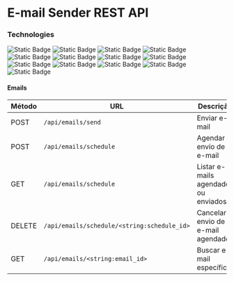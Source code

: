 # E-mail Sender REST API
### Technologies
<section align="left">
    <img alt="Static Badge" src="https://img.shields.io/badge/Python-grey?style=flat&logo=Python">
    <img alt="Static Badge" src="https://img.shields.io/badge/Flask-grey?style=flat&logo=Flask">
    <img alt="Static Badge" src="https://img.shields.io/badge/Smtplib-grey?style=flat&logo=Python">
    <img alt="Static Badge" src="https://img.shields.io/badge/Celery-grey?style=flat&logo=Celery">
    <img alt="Static Badge" src="https://img.shields.io/badge/Pytest-grey?style=flat&logo=PyTest">
    <img alt="Static Badge" src="https://img.shields.io/badge/Marshmallow-grey?style=flat&logo=Python">
    <img alt="Static Badge" src="https://img.shields.io/badge/SQLALchemy-grey?style=flat&logo=SQLAlchemy">
    <img alt="Static Badge" src="https://img.shields.io/badge/Docker-grey?style=flat&logo=Docker">
    <img alt="Static Badge" src="https://img.shields.io/badge/Redis-grey?style=flat&logo=Redis">
    <img alt="Static Badge" src="https://img.shields.io/badge/PostgreSQL-grey?style=flat&logo=PostgreSQL">
    <img alt="Static Badge" src="https://img.shields.io/badge/PgAdmin-grey?style=flat&logo=PostgreSQL">
    <img alt="Static Badge" src="https://img.shields.io/badge/RabbitMQ-grey?style=flat&logo=RabbitMQ">
    <img alt="Static Badge" src="https://img.shields.io/badge/Postman-grey?style=flat&logo=Postman">
</section>

#### Emails

| Método | URL                                         | Descrição                                         |
| ------ | ------------------------------------------- | ------------------------------------------------- |
| POST   | `/api/emails/send`                          | Enviar e-mail                                     |
| POST   | `/api/emails/schedule`                      | Agendar envio de e-mail                           |
| GET    | `/api/emails/schedule`                      | Listar e-mails agendados ou enviados              |
| DELETE | `/api/emails/schedule/<string:schedule_id>` | Cancelar envio de e-mail agendado                 |
| GET    | `/api/emails/<string:email_id>`             | Buscar e-mail específico                          |


